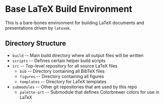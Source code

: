 # Base LaTeX Build Environment

This is a bare-bones environment for building LaTeX documents and
presentations driven by `latexmk`.

## Directory Structure

  * `build` -- Main build directory where all output files will be
    written
  * `scripts` -- Defines certain helper build scripts
  * `src` -- Top-level repository for all source LaTeX files
    * `bib` -- Directory containing all BibTeX files
    * `figures` -- Directory containing all figures
    * `templates` -- Directory for LaTeX templates
  * `submodules` -- Other git repositories that are used by this repo
    * `palette-art` -- Submodule that defines Colorbrewer colors for
      use in LaTeX
